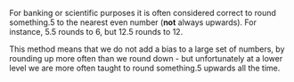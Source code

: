 For banking or scientific purposes it is often considered correct to
round something.5 to the nearest even number (**not** always upwards).
For instance, 5.5 rounds to 6, but 12.5 rounds to 12.

This method means that we do not add a bias to a large set of numbers,
by rounding up more often than we round down - but unfortunately at a
lower level we are more often taught to round something.5 upwards all
the time.

